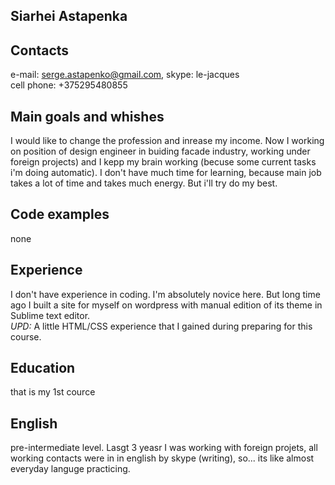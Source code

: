 ## **Siarhei Astapenka**<br>


## **Contacts**<br>
e-mail: serge.astapenko@gmail.com, 
skype: le-jacques <br>
cell phone: +375295480855


## **Main goals and whishes**<br>
I would like to change the profession and inrease my income. Now I working on position of design engineer in buiding facade industry, working under foreign projects) and I kepp my brain working (becuse some current tasks i'm doing automatic). I don't have much time for learning, because main job takes a lot of time and takes much energy. But i'll try do my best. <br>


## **Code examples**<br>
none <br>


## **Experience**<br>
I don't have experience in coding. I'm absolutely novice here. But long time ago I built a site for myself on wordpress with manual edition of its theme in Sublime text editor. <br>
*UPD:* A little HTML/CSS experience that I gained during preparing for this course.<br>


## **Education** <br>
that is my 1st cource<br>


## **English**<br> 
pre-intermediate level. Lasgt 3 yeasr I was working with foreign projets, all working  contacts were in in  english by skype (writing), so...  its like almost everyday languge practicing. 
